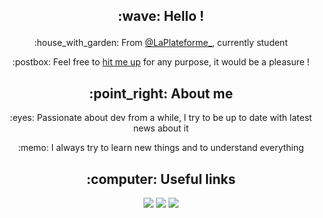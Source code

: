 <h2 align=center>
<p>:wave: Hello !</p>
</h2>

<div align=center>
<p>:house_with_garden: From <a href="https://laplateforme.io">@LaPlateforme_</a>, currently student</p>
<p>:postbox: Feel free to <a href="mailto:maxime.di-domenico@laplateforme.io" >hit me up</a> for any purpose, it would be a pleasure !</p>
</div>

<h2 align=center>
:point_right: About me
</h2>

<div align=center>

<p>:eyes: Passionate about dev from a while, I try to be up to date with latest news about it</p>

<p>:memo: I always try to learn new things and to understand everything</p>
</div>

<!-- <h2 align=center>
:floppy_disk: Some of my projects
</h2>-->

<h2 align=center>
:computer: Useful links
</h2>

<p align=center>
<a href="mailto:git@maxime-didomenico.fr" ><img src="https://img.shields.io/badge/mail-maxime.di--domenico-blue"></a>
<a href="https://maxime-di-domenico.students-laplateforme.io"><img src="https://img.shields.io/badge/portfolio-maxime.di--domenico-blue"></a>
<a href="https://maxime-di-domenico.students-laplateforme.io/assets/CV-maxime-didomenico.pdf"><img src="https://img.shields.io/badge/cv-maxime.di--domenico-blue"></a>
</p>
